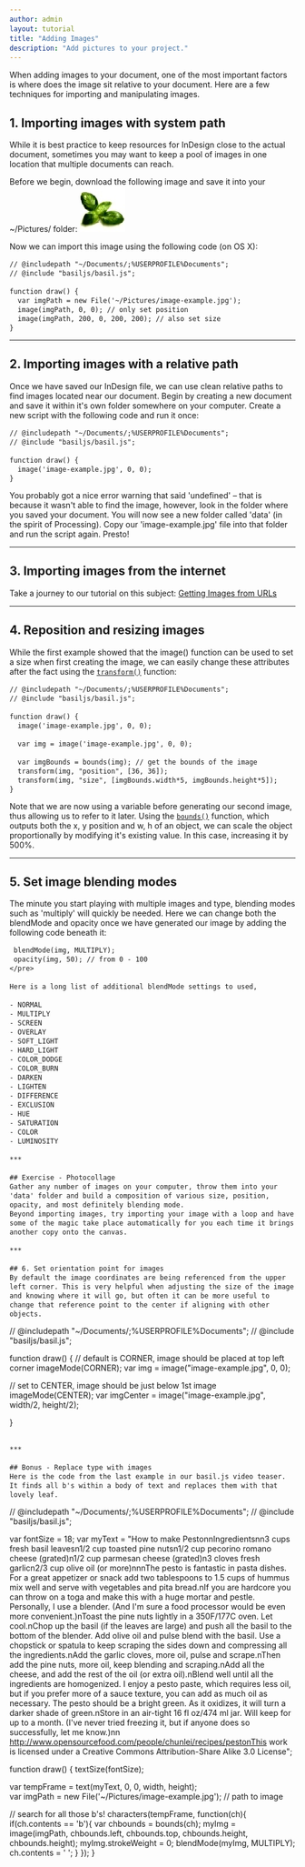 ```yaml
---
author: admin
layout: tutorial
title: "Adding Images"
description: "Add pictures to your project."
---
```


When adding images to your document, one of the most important factors is where does the image sit relative to your document. Here are a few techniques for importing and manipulating images.

## 1. Importing images with system path
While it is best practice to keep resources for InDesign close to the actual document, sometimes you may want to keep a pool of images in one location that multiple documents can reach. 

Before we begin, download the following image and save it into your ~/Pictures/ folder: 
![image-example.jpg](images/image-example.jpg)

Now we can import this image using the following code (on OS X):

```
// @includepath "~/Documents/;%USERPROFILE%Documents";
// @include "basiljs/basil.js";

function draw() {
  var imgPath = new File('~/Pictures/image-example.jpg');
  image(imgPath, 0, 0); // only set position
  image(imgPath, 200, 0, 200, 200); // also set size
}
```

***

## 2. Importing images with a relative path
Once we have saved our InDesign file, we can use clean relative paths to find images located near our document. Begin by creating a new document and save it within it's own folder somewhere on your computer. Create a new script with the following code and run it once:

```
// @includepath "~/Documents/;%USERPROFILE%Documents";
// @include "basiljs/basil.js";

function draw() {
  image('image-example.jpg', 0, 0);
}
```

You probably got a nice error warning that said 'undefined' – that is because it wasn't able to find the image, however, look in the folder where you saved your document. You will now see a new folder called 'data' (in the spirit of Processing). Copy our 'image-example.jpg' file into that folder and run the script again. Presto! 

***

## 3. Importing images from the internet
Take a journey to our tutorial on this subject: [Getting Images from URLs](http://basiljs.ch/tutorials/getting-images-from-urls/)

***

## 4. Reposition and resizing images
While the first example showed that the image() function can be used to set a size when first creating the image, we can easily change these attributes after the fact using the [`transform()`](http://basiljs.ch/dev/reference/#transform) function:

```
// @includepath "~/Documents/;%USERPROFILE%Documents";
// @include "basiljs/basil.js";

function draw() {
  image('image-example.jpg', 0, 0);

  var img = image('image-example.jpg', 0, 0);

  var imgBounds = bounds(img); // get the bounds of the image
  transform(img, "position", [36, 36]);
  transform(img, "size", [imgBounds.width*5, imgBounds.height*5]);
}
```

Note that we are now using a variable before generating our second image, thus allowing us to refer to it later. Using the [`bounds()`](http://basiljs.ch/dev/reference/#bounds) function, which outputs both the x, y position and w, h of an object, we can scale the object proportionally by modifying it's existing value. In this case, increasing it by 500%.

***

## 5. Set image blending modes
The minute you start playing with multiple images and type, blending modes such as 'multiply' will quickly be needed. Here we can change both the blendMode and opacity once we have generated our image by adding the following code beneath it:

```
 blendMode(img, MULTIPLY);
 opacity(img, 50); // from 0 - 100
</pre>

Here is a long list of additional blendMode settings to used,

- NORMAL
- MULTIPLY
- SCREEN
- OVERLAY
- SOFT_LIGHT
- HARD_LIGHT
- COLOR_DODGE
- COLOR_BURN
- DARKEN
- LIGHTEN
- DIFFERENCE
- EXCLUSION
- HUE
- SATURATION
- COLOR
- LUMINOSITY

***

## Exercise - Photocollage
Gather any number of images on your computer, throw them into your 'data' folder and build a composition of various size, position, opacity, and most definitely blending mode. 
Beyond importing images, try importing your image with a loop and have some of the magic take place automatically for you each time it brings another copy onto the canvas.

***

## 6. Set orientation point for images
By default the image coordinates are being referenced from the upper left corner. This is very helpful when adjusting the size of the image and knowing where it will go, but often it can be more useful to change that reference point to the center if aligning with other objects.

```
// @includepath "~/Documents/;%USERPROFILE%Documents";
// @include "basiljs/basil.js";

function draw() {
  // default is CORNER, image should be placed at top left corner
  imageMode(CORNER);
  var img = image("image-example.jpg", 0, 0);

  // set to CENTER, image should be just below 1st image
  imageMode(CENTER);
  var imgCenter = image("image-example.jpg", width/2, height/2);
  
}
```

***

## Bonus - Replace type with images
Here is the code from the last example in our basil.js video teaser. It finds all b's within a body of text and replaces them with that lovely leaf. 

```
// @includepath "~/Documents/;%USERPROFILE%Documents";
// @include "basiljs/basil.js";

var fontSize = 18;
var myText = "How to make PestonnIngredientsnn3 cups fresh basil leavesn1/2 cup toasted pine nutsn1/2 cup pecorino romano cheese (grated)n1/2 cup parmesan cheese (grated)n3 cloves fresh garlicn2/3 cup olive oil (or more)nnnThe pesto is fantastic in pasta dishes. For a great appetizer or snack add two tablespoons to 1.5 cups of hummus mix well and serve with vegetables and pita bread.nIf you are hardcore you can throw on a toga and make this with a huge mortar and pestle. Personally, I use a blender. (And I'm sure a food processor would be even more convenient.)nToast the pine nuts lightly in a 350F/177C oven. Let cool.nChop up the basil (if the leaves are large) and push all the basil to the bottom of the blender. Add olive oil and pulse blend with the basil. Use a chopstick or spatula to keep scraping the sides down and compressing all the ingredients.nAdd the garlic cloves, more oil, pulse and scrape.nThen add the pine nuts, more oil, keep blending and scraping.nAdd all the cheese, and add the rest of the oil (or extra oil).nBlend well until all the ingredients are homogenized. I enjoy a pesto paste, which requires less oil, but if you prefer more of a sauce texture, you can add as much oil as necessary. The pesto should be a bright green. As it oxidizes, it will turn a darker shade of green.nStore in an air-tight 16 fl oz/474 ml jar. Will keep for up to a month. (I've never tried freezing it, but if anyone does so successfully, let me know.)nn http://www.opensourcefood.com/people/chunlei/recipes/pestonThis work is licensed under a Creative Commons Attribution-Share Alike 3.0 License";

function draw() {
  textSize(fontSize);

  var tempFrame = text(myText, 0, 0, width, height);     
  var imgPath = new File('~/Pictures/image-example.jpg'); // path to image
  
  // search for all those b's!
  characters(tempFrame, function(ch){
    if(ch.contents == 'b'){
      var chbounds = bounds(ch);
        myImg = image(imgPath, chbounds.left, chbounds.top, chbounds.height, chbounds.height);
        myImg.strokeWeight = 0;
        blendMode(myImg, MULTIPLY);
        ch.contents = '   ';
      }
    });
}
```

